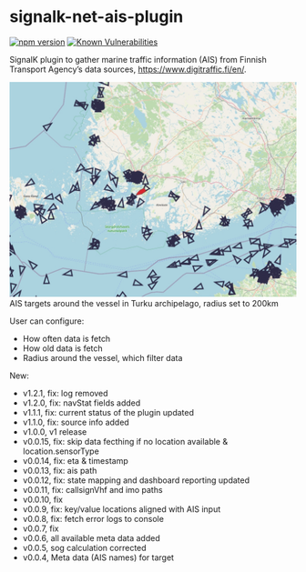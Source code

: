 # signalk-net-ais-plugin
[![npm version](https://badge.fury.io/js/signalk-net-ais-plugin.svg)](https://badge.fury.io/js/signalk-net-ais-plugin)
[![Known Vulnerabilities](https://snyk.io/test/github/KEGustafsson/signalk-net-ais-plugin/badge.svg)](https://snyk.io/test/github/KEGustafsson/signalk-net-ais-plugin)

SignalK plugin to gather marine traffic information (AIS) from Finnish Transport Agency’s data sources, https://www.digitraffic.fi/en/.

![AIS targets around the vessel, radius 200km](doc/200km_radius.jpg)
AIS targets around the vessel in Turku archipelago, radius set to 200km

User can configure:
- How often data is fetch
- How old data is fetch
- Radius around the vessel, which filter data

New:
- v1.2.1, fix: log removed
- v1.2.0, fix: navStat fields added
- v1.1.1, fix: current status of the plugin updated
- v1.1.0, fix: source info added
- v1.0.0, v1 release
- v0.0.15, fix: skip data fecthing if no location available & location.sensorType
- v0.0.14, fix: eta & timestamp
- v0.0.13, fix: ais path
- v0.0.12, fix: state mapping and dashboard reporting updated
- v0.0.11, fix: callsignVhf and imo paths
- v0.0.10, fix
- v0.0.9, fix: key/value locations aligned with AIS input
- v0.0.8, fix: fetch error logs to console
- v0.0.7, fix
- v0.0.6, all available meta data added
- v0.0.5, sog calculation corrected
- v0.0.4, Meta data (AIS names) for target
